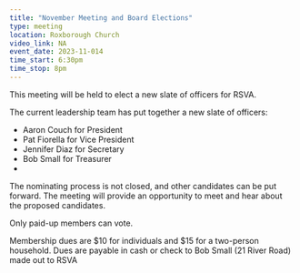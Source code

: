```yaml
---
title: "November Meeting and Board Elections"
type: meeting
location: Roxborough Church
video_link: NA
event_date: 2023-11-014
time_start: 6:30pm
time_stop: 8pm
---
```


This meeting will be held to elect a new slate of officers for RSVA.

The current leadership team has put together a new slate of officers:

* Aaron Couch for President
* Pat Fiorella for Vice President
* Jennifer Diaz for Secretary
* Bob Small for Treasurer
* 
The nominating process is not closed, and other candidates can be put forward. The meeting will provide an opportunity to meet and hear about the proposed candidates.

Only paid-up members can vote.

Membership dues are $10 for individuals and $15 for a two-person household. Dues are payable in cash or
check to Bob Small (21 River Road) made out to RSVA
